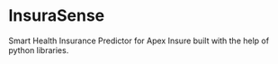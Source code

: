 # InsuraSense
Smart Health Insurance Predictor for Apex Insure built with the help of python libraries.
